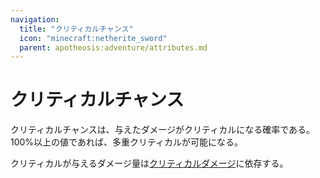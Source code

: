 ```yaml
---
navigation:
  title: "クリティカルチャンス"
  icon: "minecraft:netherite_sword"
  parent: apotheosis:adventure/attributes.md
---
```


# クリティカルチャンス

<Color id="blue">クリティカルチャンス</Color>は、与えたダメージがクリティカルになる確率である。100%以上の値であれば、多重クリティカルが可能になる。

クリティカルが与えるダメージ量は[クリティカルダメージ](./crit_damage.md)に依存する。

